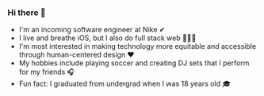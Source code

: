 ### Hi there 👋

* I'm an incoming software engineer at Nike ✔
* I live and breathe iOS, but I also do full stack web 👨🏼‍💻
* I'm most interested in making technology more equitable and accessible through human-centered design ❤️
* My hobbies include playing soccer and creating DJ sets that I perform for my friends 🎧
* Fun fact: I graduated from undergrad when I was 18 years old 🎓
